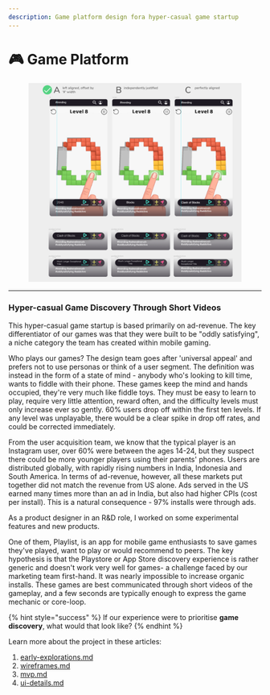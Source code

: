 ```yaml
---
description: Game platform design fora hyper-casual game startup
---
```


# 🎮 Game Platform

<figure><img src="../../../.gitbook/assets/image (20) (1).png" alt=""><figcaption></figcaption></figure>

***

### Hyper-casual Game Discovery Through Short Videos

This hyper-casual game startup is based primarily on ad-revenue. The key differentiator of our games was that they were built to be "oddly satisfying", a niche category the team has created within mobile gaming.

Who plays our games? The design team goes after 'universal appeal' and prefers not to use personas or think of a user segment. The definition was instead in the form of a state of mind - anybody who's looking to kill time, wants to fiddle with their phone. These games keep the mind and hands occupied, they're very much like fiddle toys. They must be easy to learn to play, require very little attention, reward often, and the difficulty levels must only increase ever so gently. 60% users drop off within the first ten levels. If any level was unplayable, there would be a clear spike in drop off rates, and could be corrected immediately.

From the user acquisition team, we know that the typical player is an Instagram user, over 60% were between the ages 14-24, but they suspect there could be more younger players using their parents' phones. Users are distributed globally, with rapidly rising numbers in India, Indonesia and South America. In terms of ad-revenue, however, all these markets put together did not match the revenue from US alone. Ads served in the US earned many times more than an ad in India, but also had higher CPIs (cost per install). This is a natural consequence - 97% installs were through ads.

As a product designer in an R\&D role, I worked on some experimental features and new products.

One of them, Playlist, is an app for mobile game enthusiasts to save games they've played, want to play or would recommend to peers. The key hypothesis is that the Playstore or App Store discovery experience is rather generic and doesn't work very well for games- a challenge faced by our marketing team first-hand. It was nearly impossible to increase organic installs. These games are best communicated through short videos of the gameplay, and a few seconds are typically enough to express the game mechanic or core-loop.

{% hint style="success" %}
If our experience were to prioritise **game discovery**, what would that look like?
{% endhint %}

Learn more about the project in these articles:

1. [early-explorations.md](early-explorations.md "mention")
2. [wireframes.md](wireframes.md "mention")
3. [mvp.md](mvp.md "mention")
4. [ui-details.md](ui-details.md "mention")
